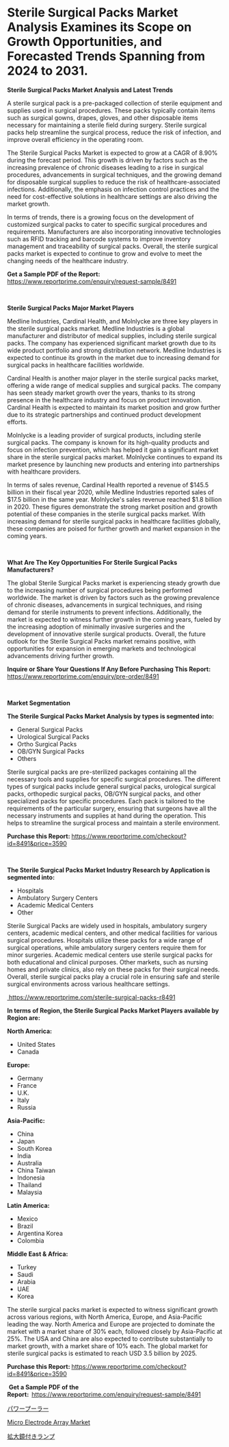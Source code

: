 <p><h1>Sterile Surgical Packs Market Analysis Examines its Scope on Growth Opportunities, and Forecasted Trends Spanning from 2024 to 2031.</h1></p><p><strong>Sterile Surgical Packs Market Analysis and Latest Trends</strong></p>
<p><p>A sterile surgical pack is a pre-packaged collection of sterile equipment and supplies used in surgical procedures. These packs typically contain items such as surgical gowns, drapes, gloves, and other disposable items necessary for maintaining a sterile field during surgery. Sterile surgical packs help streamline the surgical process, reduce the risk of infection, and improve overall efficiency in the operating room.</p><p>The Sterile Surgical Packs Market is expected to grow at a CAGR of 8.90% during the forecast period. This growth is driven by factors such as the increasing prevalence of chronic diseases leading to a rise in surgical procedures, advancements in surgical techniques, and the growing demand for disposable surgical supplies to reduce the risk of healthcare-associated infections. Additionally, the emphasis on infection control practices and the need for cost-effective solutions in healthcare settings are also driving the market growth.</p><p>In terms of trends, there is a growing focus on the development of customized surgical packs to cater to specific surgical procedures and requirements. Manufacturers are also incorporating innovative technologies such as RFID tracking and barcode systems to improve inventory management and traceability of surgical packs. Overall, the sterile surgical packs market is expected to continue to grow and evolve to meet the changing needs of the healthcare industry.</p></p>
<p><strong>Get a Sample PDF of the Report:&nbsp;</strong> <a href="https://www.reportprime.com/enquiry/request-sample/8491">https://www.reportprime.com/enquiry/request-sample/8491</a></p>
<p>&nbsp;</p>
<p><strong>Sterile Surgical Packs Major Market Players</strong></p>
<p><p>Medline Industries, Cardinal Health, and Molnlycke are three key players in the sterile surgical packs market. Medline Industries is a global manufacturer and distributor of medical supplies, including sterile surgical packs. The company has experienced significant market growth due to its wide product portfolio and strong distribution network. Medline Industries is expected to continue its growth in the market due to increasing demand for surgical packs in healthcare facilities worldwide.</p><p>Cardinal Health is another major player in the sterile surgical packs market, offering a wide range of medical supplies and surgical packs. The company has seen steady market growth over the years, thanks to its strong presence in the healthcare industry and focus on product innovation. Cardinal Health is expected to maintain its market position and grow further due to its strategic partnerships and continued product development efforts.</p><p>Molnlycke is a leading provider of surgical products, including sterile surgical packs. The company is known for its high-quality products and focus on infection prevention, which has helped it gain a significant market share in the sterile surgical packs market. Molnlycke continues to expand its market presence by launching new products and entering into partnerships with healthcare providers.</p><p>In terms of sales revenue, Cardinal Health reported a revenue of $145.5 billion in their fiscal year 2020, while Medline Industries reported sales of $17.5 billion in the same year. Molnlycke's sales revenue reached $1.8 billion in 2020. These figures demonstrate the strong market position and growth potential of these companies in the sterile surgical packs market. With increasing demand for sterile surgical packs in healthcare facilities globally, these companies are poised for further growth and market expansion in the coming years.</p></p>
<p>&nbsp;</p>
<p><strong>What Are The Key Opportunities For Sterile Surgical Packs Manufacturers?</strong></p>
<p><p>The global Sterile Surgical Packs market is experiencing steady growth due to the increasing number of surgical procedures being performed worldwide. The market is driven by factors such as the growing prevalence of chronic diseases, advancements in surgical techniques, and rising demand for sterile instruments to prevent infections. Additionally, the market is expected to witness further growth in the coming years, fueled by the increasing adoption of minimally invasive surgeries and the development of innovative sterile surgical products. Overall, the future outlook for the Sterile Surgical Packs market remains positive, with opportunities for expansion in emerging markets and technological advancements driving further growth.</p></p>
<p><strong>Inquire or Share Your Questions If Any Before Purchasing This Report:</strong> <a href="https://www.reportprime.com/enquiry/pre-order/8491">https://www.reportprime.com/enquiry/pre-order/8491</a></p>
<p>&nbsp;</p>
<p><strong>Market Segmentation</strong></p>
<p><strong>The Sterile Surgical Packs Market Analysis by types is segmented into:</strong></p>
<p><ul><li>General Surgical Packs</li><li>Urological Surgical Packs</li><li>Ortho Surgical Packs</li><li>OB/GYN Surgical Packs</li><li>Others</li></ul></p>
<p><p>Sterile surgical packs are pre-sterilized packages containing all the necessary tools and supplies for specific surgical procedures. The different types of surgical packs include general surgical packs, urological surgical packs, orthopedic surgical packs, OB/GYN surgical packs, and other specialized packs for specific procedures. Each pack is tailored to the requirements of the particular surgery, ensuring that surgeons have all the necessary instruments and supplies at hand during the operation. This helps to streamline the surgical process and maintain a sterile environment.</p></p>
<p><strong>Purchase this Report:&nbsp;</strong><a href="https://www.reportprime.com/checkout?id=8491&price=3590">https://www.reportprime.com/checkout?id=8491&price=3590</a></p>
<p>&nbsp;</p>
<p><strong>The Sterile Surgical Packs Market Industry Research by Application is segmented into:</strong></p>
<p><ul><li>Hospitals</li><li>Ambulatory Surgery Centers</li><li>Academic Medical Centers</li><li>Other</li></ul></p>
<p><p>Sterile Surgical Packs are widely used in hospitals, ambulatory surgery centers, academic medical centers, and other medical facilities for various surgical procedures. Hospitals utilize these packs for a wide range of surgical operations, while ambulatory surgery centers require them for minor surgeries. Academic medical centers use sterile surgical packs for both educational and clinical purposes. Other markets, such as nursing homes and private clinics, also rely on these packs for their surgical needs. Overall, sterile surgical packs play a crucial role in ensuring safe and sterile surgical environments across various healthcare settings.</p></p>
<p><a href="https://www.reportprime.com/sterile-surgical-packs-r8491">&nbsp;https://www.reportprime.com/sterile-surgical-packs-r8491</a></p>
<p><strong>In terms of Region, the Sterile Surgical Packs Market Players available by Region are:</strong></p>
<p>
    <p> <strong> North America: </strong>
        <ul>
            <li>United States</li>
            <li>Canada</li>
        </ul>
        </p> 
    <p> <strong> Europe: </strong>
        <ul>
            <li>Germany</li>
            <li>France</li>
            <li>U.K.</li>
            <li>Italy</li>
            <li>Russia</li>
        </ul>
        </p> 
    <p> <strong> Asia-Pacific: </strong>
        <ul>
            <li>China</li>
            <li>Japan</li>
            <li>South Korea</li>
            <li>India</li>
            <li>Australia</li>
            <li>China Taiwan</li>
            <li>Indonesia</li>
            <li>Thailand</li>
            <li>Malaysia</li>
        </ul>
        </p> 
    <p> <strong> Latin America: </strong>
        <ul>
            <li>Mexico</li>
            <li>Brazil</li>
            <li>Argentina Korea</li>
            <li>Colombia</li>
        </ul>
        </p> 
    <p> <strong> Middle East & Africa: </strong>
        <ul>
            <li>Turkey</li>
            <li>Saudi</li>
            <li>Arabia</li>
            <li>UAE</li>
            <li>Korea</li>
        </ul>
    </p>
    </p>
<p><p>The sterile surgical packs market is expected to witness significant growth across various regions, with North America, Europe, and Asia-Pacific leading the way. North America and Europe are projected to dominate the market with a market share of 30% each, followed closely by Asia-Pacific at 25%. The USA and China are also expected to contribute substantially to market growth, with a market share of 10% each. The global market for sterile surgical packs is estimated to reach USD 3.5 billion by 2025.</p></p>
<p><strong>Purchase this Report: </strong><a href="https://www.reportprime.com/checkout?id=8491&price=3590">https://www.reportprime.com/checkout?id=8491&price=3590</a></p>
<p>&nbsp;<strong>Get a Sample PDF of the Report:&nbsp;&nbsp;</strong><a href="https://www.reportprime.com/enquiry/request-sample/8491">https://www.reportprime.com/enquiry/request-sample/8491</a></p>
<p><strong></strong></p>
<p><p><a href="https://github.com/RodHoppe07/Market-Research-Report-List-1/blob/main/354229622918.md">パワープーラー</a></p><p><a href="https://github.com/mbisetmhermsr/Market-Research-Report-List-2/blob/main/micro-electrode-array-market.md">Micro Electrode Array Market</a></p><p><a href="https://github.com/laurenreichert/Market-Research-Report-List-1/blob/main/725787122917.md">拡大鏡付きランプ</a></p></p>